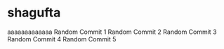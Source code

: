 # shagufta
aaaaaaaaaaaaa
Random Commit 1
Random Commit 2
Random Commit 3
Random Commit 4
Random Commit 5
